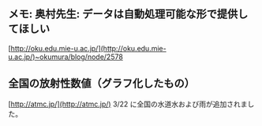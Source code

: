 ## メモ: 奥村先生: データは自動処理可能な形で提供してほしい

[http://oku.edu.mie-u.ac.jp/](http://oku.edu.mie-u.ac.jp/)~okumura/blog/node/2578


## 全国の放射性数値（グラフ化したもの）

[http://atmc.jp/](http://atmc.jp/)
3/22 に全国の水道水および雨が追加されました。
